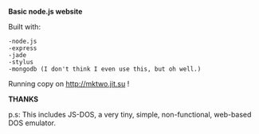 **Basic node.js website**

Built with:
	
	-node.js
	-express
	-jade
	-stylus
	-mongodb (I don't think I even use this, but oh well.)


Running copy on http://mktwo.jit.su !

**THANKS**

p.s: This includes JS-DOS, a very tiny, simple, non-functional, web-based DOS emulator.